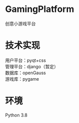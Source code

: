 # GamingPlatform
创意小游戏平台

# 技术实现
用户平台：pyqt+css  
管理平台：django（暂定）  
数据库：openGauss  
游戏库：pygame

# 环境
Python 3.8

